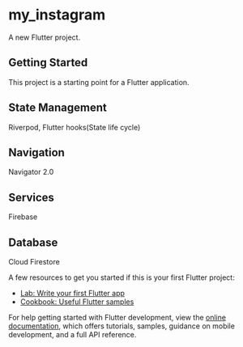 # my_instagram

A new Flutter project.

## Getting Started

This project is a starting point for a Flutter application.

## State Management 
  Riverpod, Flutter hooks(State life cycle)
## Navigation 
  Navigator 2.0
## Services
  Firebase
## Database 
  Cloud Firestore
  
  

A few resources to get you started if this is your first Flutter project:

- [Lab: Write your first Flutter app](https://docs.flutter.dev/get-started/codelab)
- [Cookbook: Useful Flutter samples](https://docs.flutter.dev/cookbook)

For help getting started with Flutter development, view the
[online documentation](https://docs.flutter.dev/), which offers tutorials,
samples, guidance on mobile development, and a full API reference.
